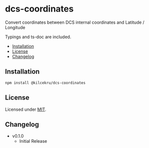 # dcs-coordinates

Convert coordinates between DCS internal coordinates and Latitude / Longitude

Typings and ts-doc are included.

- [Installation](#installation)
- [License](#license)
- [Changelog](#changelog)

## Installation
`npm install @kilcekru/dcs-coordinates`

## License

Licensed under [MIT](https://github.com/Kilcekru/dcs-coordinates/blob/main/LICENSE).

## Changelog

- v0.1.0
	- Initial Release